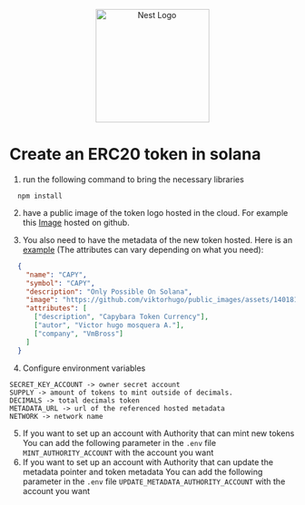 <p align="center">
  <a href="http://nestjs.com/" target="blank"><img src="https://nestjs.com/img/logo-small.svg" width="200" alt="Nest Logo" /></a>
</p>

# Create an ERC20 token in solana

1. run the following command to bring the necessary libraries

```
  npm install
```

2. have a public image of the token logo hosted in the cloud. For example this [Image](https://github.com/viktorhugo/public_images/assets/14018194/9284123d-3f10-4fbe-bbd2-51ac08b940f2) hosted on github.

3. You also need to have the metadata of the new token hosted. Here is an [example](https://viktorhugo.github.io/developers/metadata.json) (The attributes can vary depending on what you need):

```json
  {
    "name": "CAPY",
    "symbol": "CAPY",
    "description": "Only Possible On Solana",
    "image": "https://github.com/viktorhugo/public_images/assets/14018194/9284123d-3f10-4fbe-bbd2-51ac08b940f2",
    "attributes": [
      ["description", "Capybara Token Currency"],
      ["autor", "Victor hugo mosquera A."],
      ["company", "VmBross"]
    ]
  }
```

  4. Configure environment variables

  ```
  SECRET_KEY_ACCOUNT -> owner secret account
  SUPPLY -> amount of tokens to mint outside of decimals.
  DECIMALS -> total decimals token
  METADATA_URL -> url of the referenced hosted metadata
  NETWORK -> network name
```

5. If you want to set up an account with Authority that can mint new tokens You can add the following parameter in the `.env` file `MINT_AUTHORITY_ACCOUNT` with the account you want
6. If you want to set up an account with Authority that can update the metadata pointer and token metadata You can add the following parameter in the `.env` file `UPDATE_METADATA_AUTHORITY_ACCOUNT` with the account you want
